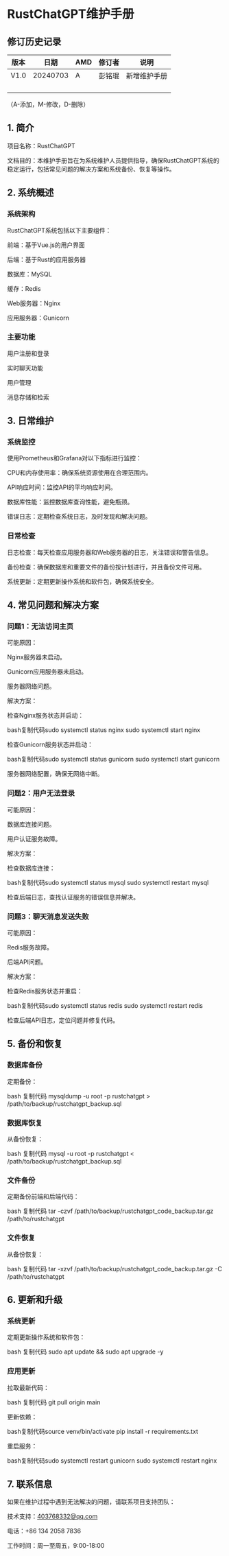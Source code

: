# RustChatGPT维护手册

## 修订历史记录

| 版本 | 日期     | AMD  | 修订者 | 说明         |
| ---- | -------- | ---- | ------ | ------------ |
| V1.0 | 20240703 | A    | 彭铭琨 | 新增维护手册 |
|      |          |      |        |              |
|      |          |      |        |              |
|      |          |      |        |              |
|      |          |      |        |              |

（A-添加，M-修改，D-删除）

## 1. 简介

项目名称：RustChatGPT

文档目的：本维护手册旨在为系统维护人员提供指导，确保RustChatGPT系统的稳定运行，包括常见问题的解决方案和系统备份、恢复等操作。



## 2. 系统概述

### 系统架构

RustChatGPT系统包括以下主要组件：

前端：基于Vue.js的用户界面

后端：基于Rust的应用服务器

数据库：MySQL

缓存：Redis

Web服务器：Nginx

应用服务器：Gunicorn

### 主要功能

用户注册和登录

实时聊天功能

用户管理

消息存储和检索



## 3. 日常维护

### 系统监控

使用Prometheus和Grafana对以下指标进行监控：

CPU和内存使用率：确保系统资源使用在合理范围内。

API响应时间：监控API的平均响应时间。

数据库性能：监控数据库查询性能，避免瓶颈。

错误日志：定期检查系统日志，及时发现和解决问题。

### 日常检查

日志检查：每天检查应用服务器和Web服务器的日志，关注错误和警告信息。

备份检查：确保数据库和重要文件的备份按计划进行，并且备份文件可用。

系统更新：定期更新操作系统和软件包，确保系统安全。



## 4. 常见问题和解决方案

### 问题1：无法访问主页

可能原因：

Nginx服务器未启动。

Gunicorn应用服务器未启动。

服务器网络问题。

解决方案：

检查Nginx服务状态并启动：

bash复制代码sudo systemctl status nginx
sudo systemctl start nginx

检查Gunicorn服务状态并启动：

bash复制代码sudo systemctl status gunicorn
sudo systemctl start gunicorn

服务器网络配置，确保无网络中断。

### 问题2：用户无法登录

可能原因：

数据库连接问题。

用户认证服务故障。

解决方案：

检查数据库连接：

bash复制代码sudo systemctl status mysql
sudo systemctl restart mysql

检查后端日志，查找认证服务的错误信息并解决。

### 问题3：聊天消息发送失败

可能原因：

Redis服务故障。

后端API问题。

解决方案：

检查Redis服务状态并重启：

bash复制代码sudo systemctl status redis
sudo systemctl restart redis

检查后端API日志，定位问题并修复代码。



## 5. 备份和恢复

### 数据库备份

定期备份：

bash
复制代码
mysqldump -u root -p rustchatgpt > /path/to/backup/rustchatgpt_backup.sql

### 数据库恢复

从备份恢复：

bash
复制代码
mysql -u root -p rustchatgpt < /path/to/backup/rustchatgpt_backup.sql

### 文件备份

定期备份前端和后端代码：

bash
复制代码
tar -czvf /path/to/backup/rustchatgpt_code_backup.tar.gz /path/to/rustchatgpt

### 文件恢复

从备份恢复：

bash
复制代码
tar -xzvf /path/to/backup/rustchatgpt_code_backup.tar.gz -C /path/to/rustchatgpt



## 6. 更新和升级

### 系统更新

定期更新操作系统和软件包：

bash
复制代码
sudo apt update && sudo apt upgrade -y

### 应用更新

拉取最新代码：

bash
复制代码
git pull origin main

更新依赖：

bash复制代码source venv/bin/activate
pip install -r requirements.txt

重启服务：

bash复制代码sudo systemctl restart gunicorn
sudo systemctl restart nginx



## 7. 联系信息

如果在维护过程中遇到无法解决的问题，请联系项目支持团队：

技术支持：403768332@qq.com

电话：+86 134 2058 7836

工作时间：周一至周五，9:00-18:00